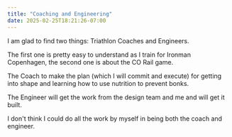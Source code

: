 ```yaml
---
title: "Coaching and Engineering"
date: 2025-02-25T18:21:26-07:00
---
```

I am glad to find two things: Triathlon Coaches and Engineers. 

The first one is pretty easy to understand as I train for Ironman Copenhagen, the second one is about the CO Rail game. 

The Coach to make the plan (which I will commit and execute) for getting into shape and learning how to use nutrition to prevent bonks. 

The Engineer will get the work from the design team and me and will get it built. 

I don't think I could do all the work by myself in being both the coach and engineer. 
